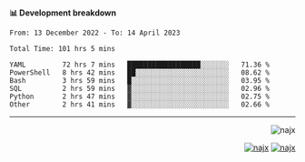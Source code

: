 <b>📊 Development breakdown</b>
<!--START_SECTION:waka-->

```text
From: 13 December 2022 - To: 14 April 2023

Total Time: 101 hrs 5 mins

YAML         72 hrs 7 mins   ██████████████████░░░░░░░   71.36 %
PowerShell   8 hrs 42 mins   ██░░░░░░░░░░░░░░░░░░░░░░░   08.62 %
Bash         3 hrs 59 mins   █░░░░░░░░░░░░░░░░░░░░░░░░   03.95 %
SQL          2 hrs 59 mins   ▓░░░░░░░░░░░░░░░░░░░░░░░░   02.96 %
Python       2 hrs 47 mins   ▓░░░░░░░░░░░░░░░░░░░░░░░░   02.75 %
Other        2 hrs 41 mins   ▓░░░░░░░░░░░░░░░░░░░░░░░░   02.66 %
```

<!--END_SECTION:waka-->
-----
<p align="right">
  <img src="https://komarev.com/ghpvc/?username=najx&label=GitHub%20Profile%20Views&color=yellow&style=flat" alt="najx" />
</p align="center">
<p align="right">
  <a href="https://www.linkedin.com/in/abdx"><img src="https://img.shields.io/badge/LinkedIn--_.svg?style=social&logo=linkedin" alt="najx"></a>
  <a href="https://stackoverflow.com/users/19588110/najim-abdelmoula"><img src="https://img.shields.io/badge/Stack Overflow--_.svg?style=social&logo=stackoverflow" alt="najx"></a>
</p align="center">

